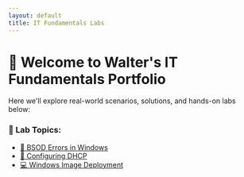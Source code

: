 ```yaml
---
layout: default
title: IT Fundamentals Labs
---
```


# 💼 Welcome to Walter's IT Fundamentals Portfolio

Here we'll explore real-world scenarios, solutions, and hands-on labs below:

### 🔧 Lab Topics:

- [🧪 BSOD Errors in Windows](labs/bsod.md)
- [📡 Configuring DHCP](labs/dhcp.md)
- [💻 Windows Image Deployment](labs/image-deployment.md)

